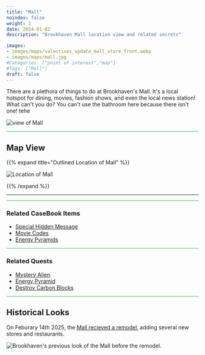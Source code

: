 ```yaml
---
title: "Mall"
noindex: false
weight: 1
date: 2024-01-02
description: "Brookhaven Mall location view and related secrets"

images:
- images/maps/valentines_update_mall_store_front.webp
- images/maps/mall.jpg
#Categories: ["point of interest","map"]
#Tags: ["Mall"]
draft: false
--- 
```



There are a plethora of things to do at Brookhaven's Mall. It's a local hotspot for dining, movies, fashion shows, and even the local news station! What can't you do? You can't use the bathroom here because there isn't one! tehe

![view of Mall](/images/maps/valentines_update_mall_store_front.webp)


<hr style="background-color: #28b44c" size=8>

## Map View

{{% expand title="Outlined Location of Mall" %}}

![Location of Mall](/images/maps/mall.webp)

{{% /expand %}}

---

<hr style="background-color: #28b44c" size=8>

### Related CaseBook Items

- [Special Hidden Message](/casebook/interesting/special_messages/#memoir-of-rosie-o1gs-cat)
- [Movie Codes](/casebook/movie_codes/)
- [Energy Pyramids](/casebook/energy_pyramids/)

<hr style="background-color: #28b44c" size=8>

### Related Quests

- [Mystery Alien](/lore/quests/mystery_alien/)
- [Energy Pyramid](/lore/special_tools/energy_pyramid/)
- [Destroy Carbon Blocks](/lore/quests/destroy_carbon_blocks/)


<hr style="background-color: #28b44c" size=8>

## Historical Looks

On Feburary 14th 2025, the [Mall recieved a remodel](/blog/valentines_update), adding several new stores and restaurants.

![Brookhaven's previous look of the Mall before the remodel.](/images/maps/mall.jpg)